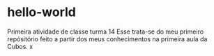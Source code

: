 # hello-world
Primeira atividade de classe turma 14
Esse trata-se do meu primeiro repósitório feito a partir dos meus conhecimentos na primeira aula da Cubos.
x
